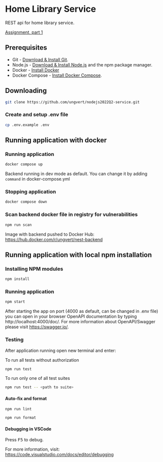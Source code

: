 # Home Library Service

REST api for home library service.

[Assignment, part 1](https://github.com/AlreadyBored/nodejs-assignments/blob/main/assignments/rest-service/assignment.md)
## Prerequisites

- Git - [Download & Install Git](https://git-scm.com/downloads).
- Node.js - [Download & Install Node.js](https://nodejs.org/en/download/) and the npm package manager.
- Docker - [Install Docker](https://docs.docker.com/engine/install/)
- Docker Compose - [Install Docker Compose](https://docs.docker.com/compose/install/).

## Downloading

```bash
git clone https://github.com/ungvert/nodejs2022Q2-service.git
```

### Create and setup .env file

```bash
cp .env.example .env
```

## Running application with docker

### Running application 

```bash
docker compose up
```

Backend running in dev mode as default. You can change it by adding `command` in docker-compose.yml

### Stopping application 

```bash
docker compose down
```

### Scan backend docker file in registry for vulnerabilities 

```bash
npm run scan
```

Image with backend pushed to Docker Hub: https://hub.docker.com/r/ungvert/nest-backend

## Running application with local npm installation

### Installing NPM modules

```bash
npm install
```

### Running application

```bash
npm start
```

After starting the app on port (4000 as default, can be changed in .env file) you can open
in your browser OpenAPI documentation by typing http://localhost:4000/doc/.
For more information about OpenAPI/Swagger please visit https://swagger.io/.

### Testing

After application running open new terminal and enter:

To run all tests without authorization

```bash
npm run test
```

To run only one of all test suites

```bash
npm run test -- <path to suite>
```

#### Auto-fix and format

```bash
npm run lint
```

```bash
npm run format
```

#### Debugging in VSCode

Press <kbd>F5</kbd> to debug.

For more information, visit: https://code.visualstudio.com/docs/editor/debugging
